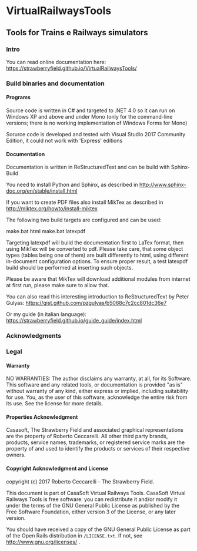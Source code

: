# VirtualRailwaysTools
## Tools for Trains e Railways simulators

### Intro

You can read online documentation here: https://strawberryfield.github.io/VirtualRailwaysTools/

### Build binaries and documentation

#### Programs

Source code is written in C# and targeted to .NET 4.0 so it can run on Windows XP and above
and under Mono (only for the command-line versions; there is no working implementation of Windows Forms for Mono)

Sorurce code is developed and tested with Visual Studio 2017 Community Edition, it could not 
work with 'Express' editions

#### Documentation

Documentation is written in ReStructuredText and can be build with Sphinx-Build

You need to install Python and Sphinx, as described in 
http://www.sphinx-doc.org/en/stable/install.html

If you want to create PDF files also install MikTex as described in 
http://miktex.org/howto/install-miktex

The following two build targets are configured and can be used:

make.bat html
make.bat latexpdf

Targeting latexpdf will build the documentation first to LaTex format, then 
using MikTex will be converted to pdf. Please take care, that some object 
types (tables being one of them) are built differently to html, using 
different in-document configuration options. To ensure proper result, a test 
latexpdf build should be performed at inserting such objects. 

Please be aware that MikTex will download additional modules from internet 
at first run, please make sure to allow that.

You can also read this interesting introduction to ReStructuredText by Peter Gulyas: 
https://gist.github.com/pzgulyas/b5068c7c2cc801dc36e7

Or my guide (in italian language): https://strawberryfield.github.io/guide_guide/index.html 

### Acknowledgments

### Legal

#### Warranty

NO WARRANTIES: The author disclaims any warranty, at all, for its Software.
This software and any related tools, or documentation is provided
"as is" without warranty of any kind, either express or implied, including
suitability for use. You, as the user of this software, acknowledge the
entire risk from its use. See the license for more details.

#### Properties Acknowledgment

Casasoft, The Strawberry Field and associated graphical representations are the
property of Roberto Ceccarelli. All other third party brands, products, service
names, trademarks, or registered service marks are the property of and used
to identify the products or services of their respective owners.

#### Copyright Acknowledgment and License

copyright (c) 2017 Roberto Ceccarelli - The Strawberry Field.

This document is part of CasaSoft Virtual Railways Tools.
CasaSoft Virtual Railways Tools is free software: you can redistribute it and/or modify it under
the terms of the GNU General Public License as published by the Free
Software Foundation, either version 3 of the License, or any later version.

You should have received a copy of the GNU General Public License as part
of the Open Rails distribution in ``/LICENSE.txt``.
If not, see http://www.gnu.org/licenses/ .
